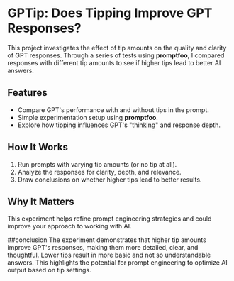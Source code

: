 # GPTip: Does Tipping Improve GPT Responses?

This project investigates the effect of tip amounts on the quality and clarity of GPT responses. Through a series of tests using **promptfoo**, I compared responses with different tip amounts to see if higher tips lead to better AI answers.

## Features
- Compare GPT's performance with and without tips in the prompt.
- Simple experimentation setup using **promptfoo**.
- Explore how tipping influences GPT's "thinking" and response depth.

## How It Works
1. Run prompts with varying tip amounts (or no tip at all).
2. Analyze the responses for clarity, depth, and relevance.
3. Draw conclusions on whether higher tips lead to better results.

## Why It Matters
This experiment helps refine prompt engineering strategies and could improve your approach to working with AI.

##conclusion
The experiment demonstrates that higher tip amounts improve GPT's responses, making them more detailed, clear, and thoughtful. Lower tips result in more basic and not so understandable answers. This highlights the potential for prompt engineering to optimize AI output based on tip settings.
